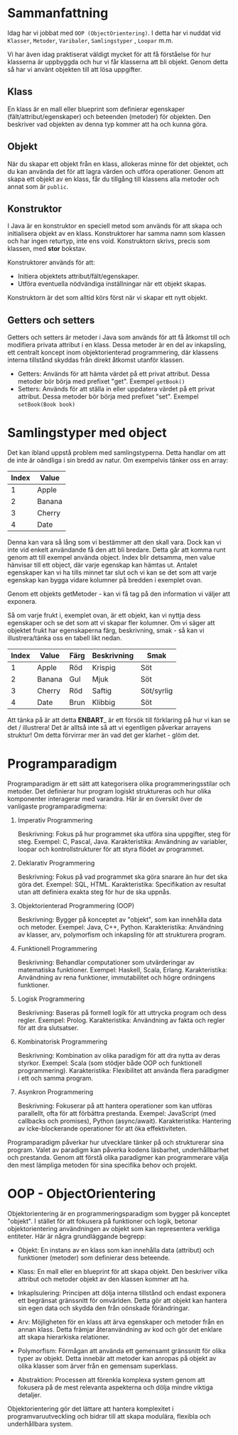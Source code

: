 # Sammanfattning

Idag har vi jobbat med `OOP (ObjectOrientering)`. I detta har vi nuddat vid `Klasser`, `Metoder`, `Varibaler`, `Samlingstyper`
, `Loopar` m.m.

Vi har även idag praktiserat väldigt mycket för att få förståelse för hur klasserna är uppbyggda och hur vi får
klasserna att bli objekt. Genom detta så har vi använt objekten till att lösa uppgifter.

## Klass
En klass är en mall eller blueprint som definierar egenskaper (fält/attribut/egenskaper) och beteenden (metoder) för objekten. Den beskriver vad objekten av denna typ kommer att ha och kunna göra.

## Objekt
När du skapar ett objekt från en klass, allokeras minne för det objektet, och du kan använda det för att lagra värden och utföra operationer. Genom att skapa ett objekt av en klass, får du tillgång till
klassens alla metoder och annat som är `public`.

## Konstruktor
I Java är en konstruktor en speciell metod som används för att skapa och initialisera objekt av en klass. Konstruktorer har samma namn som klassen och har ingen returtyp, inte ens void. Konstruktorn skrivs, precis
som klassen, med __stor__ bokstav.

Konstruktorer används för att:
- Initiera objektets attribut/fält/egenskaper.
- Utföra eventuella nödvändiga inställningar när ett objekt skapas.

Konstruktorn är det som alltid körs först när vi skapar ett nytt objekt.

## Getters och setters
Getters och setters är metoder i Java som används för att få åtkomst till och modifiera privata attribut i en klass. Dessa metoder är en del av inkapsling, ett centralt koncept inom objektorienterad programmering, där klassens interna tillstånd skyddas från direkt åtkomst utanför klassen.

- Getters: Används för att hämta värdet på ett privat attribut. Dessa metoder bör börja med prefixet "get". Exempel `getBook()`
- Setters: Används för att ställa in eller uppdatera värdet på ett privat attribut. Dessa metoder bör börja med prefixet "set". Exempel `setBook(Book book)`

# Samlingstyper med object

Det kan ibland uppstå problem med samlingstyperna. Detta handlar om att de inte är oändliga i sin bredd av natur.
Om exempelvis tänker oss en array:

| Index | Value       |
|-------|-------------|
| 1     | Apple       |
| 2     | Banana      |
| 3     | Cherry      |
| 4     | Date        |

Denna kan vara så lång som vi bestämmer att den skall vara. Dock kan vi inte vid enkelt användande få den att bli bredare.
Detta går att komma runt genom att till exempel använda object. Index blir detsamma, men value hänvisar till ett object, där 
varje egenskap kan hämtas ut. Antalet egenskaper kan vi ha tills minnet tar slut och vi kan se det som att varje egenskap kan
bygga vidare kolumner på bredden i exemplet ovan.

Genom ett objekts getMetoder - kan vi få tag på den information vi väljer att exponera.

Så om varje frukt i, exemplet ovan, är ett objekt, kan vi nyttja dess egenskaper och se det som att vi skapar fler kolumner.
Om vi säger att objektet frukt har egenskaperna färg, beskrivning, smak - så kan vi illustrera/tänka oss en tabell likt nedan.


| Index | Value  | Färg     | Beskrivning | Smak       |
|-------|--------|----------|-------------|------------|
| 1     | Apple  | Röd      | Krispig     | Söt        |
| 2     | Banana | Gul      | Mjuk        | Söt        |
| 3     | Cherry | Röd      | Saftig      | Söt/syrlig |
| 4     | Date   | Brun     | Klibbig     | Söt        |

Att tänka på är att detta __ENBART___ är ett försök till förklaring på hur vi kan se det / illustrera! Det är alltså inte så att vi 
egentligen påverkar arrayens struktur! Om detta förvirrar mer än vad det ger klarhet - glöm det.


# Programparadigm
Programparadigm är ett sätt att kategorisera olika programmeringsstilar och metoder. Det definierar hur program logiskt struktureras och hur olika komponenter interagerar med varandra. Här är en översikt över de vanligaste programparadigmerna:
1. Imperativ Programmering

   Beskrivning: Fokus på hur programmet ska utföra sina uppgifter, steg för steg.
   Exempel: C, Pascal, Java.
   Karakteristika: Användning av variabler, loopar och kontrollstrukturer för att styra flödet av programmet.

2. Deklarativ Programmering

   Beskrivning: Fokus på vad programmet ska göra snarare än hur det ska göra det.
   Exempel: SQL, HTML.
   Karakteristika: Specifikation av resultat utan att definiera exakta steg för hur de ska uppnås.

3. Objektorienterad Programmering (OOP)

   Beskrivning: Bygger på konceptet av "objekt", som kan innehålla data och metoder.
   Exempel: Java, C++, Python.
   Karakteristika: Användning av klasser, arv, polymorfism och inkapsling för att strukturera program.

4. Funktionell Programmering

   Beskrivning: Behandlar computationer som utvärderingar av matematiska funktioner.
   Exempel: Haskell, Scala, Erlang.
   Karakteristika: Användning av rena funktioner, immutabilitet och högre ordningens funktioner.

5. Logisk Programmering

   Beskrivning: Baseras på formell logik för att uttrycka program och dess regler.
   Exempel: Prolog.
   Karakteristika: Användning av fakta och regler för att dra slutsatser.

6. Kombinatorisk Programmering

   Beskrivning: Kombination av olika paradigm för att dra nytta av deras styrkor.
   Exempel: Scala (som stödjer både OOP och funktionell programmering).
   Karakteristika: Flexibilitet att använda flera paradigmer i ett och samma program.

7. Asynkron Programmering

   Beskrivning: Fokuserar på att hantera operationer som kan utföras parallellt, ofta för att förbättra prestanda.
   Exempel: JavaScript (med callbacks och promises), Python (async/await).
   Karakteristika: Hantering av icke-blockerande operationer för att öka effektiviteten.

Programparadigm påverkar hur utvecklare tänker på och strukturerar sina program. Valet av paradigm kan påverka kodens läsbarhet, underhållbarhet och prestanda. 
Genom att förstå olika paradigmer kan programmerare välja den mest lämpliga metoden för sina specifika behov och projekt.


# OOP - ObjectOrientering

Objektorientering är en programmeringsparadigm som bygger på konceptet "objekt". I stället för att fokusera på funktioner och logik, betonar objektorientering användningen av objekt som kan representera verkliga entiteter. Här är några grundläggande begrepp:

- Objekt: En instans av en klass som kan innehålla data (attribut) och funktioner (metoder) som definierar dess beteende.

- Klass: En mall eller en blueprint för att skapa objekt. Den beskriver vilka attribut och metoder objekt av den klassen kommer att ha.

- Inkaplsulering: Principen att dölja interna tillstånd och endast exponera ett begränsat gränssnitt för omvärlden. Detta gör att objekt kan hantera sin egen data och skydda den från oönskade förändringar.

- Arv: Möjligheten för en klass att ärva egenskaper och metoder från en annan klass. Detta främjar återanvändning av kod och gör det enklare att skapa hierarkiska relationer.

- Polymorfism: Förmågan att använda ett gemensamt gränssnitt för olika typer av objekt. Detta innebär att metoder kan anropas på objekt av olika klasser som ärver från en gemensam superklass.

- Abstraktion: Processen att förenkla komplexa system genom att fokusera på de mest relevanta aspekterna och dölja mindre viktiga detaljer.

Objektorientering gör det lättare att hantera komplexitet i programvaruutveckling och bidrar till att skapa modulära, flexibla och underhållbara system.